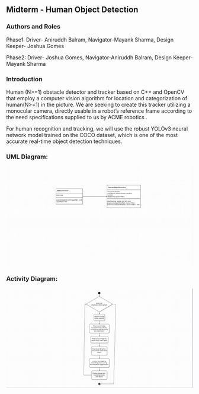 ## Midterm - Human Object Detection

### Authors and Roles


Phase1:
Driver- Aniruddh Balram,
Navigator-Mayank Sharma,
Design Keeper- Joshua Gomes

Phase2:
Driver- Joshua Gomes,
Navigator-Aniruddh Balram,
Design Keeper-Mayank Sharma


### Introduction
Human (N>=1) obstacle detector and tracker based on C++ and OpenCV that employ a computer vision algorithm for location and categorization of human(N>=1) in the picture.
We are seeking to create this tracker utilizing a monocular camera, directly usable in a robot’s reference frame according to the need specifications supplied to us by ACME robotics .

For human recognition and tracking, we will use the robust YOLOv3 neural network model trained on the COCO dataset, which is one of the most accurate real-time object detection techniques. 


### UML Diagram:
![alt text](./UML_Diagram/Class_Diagram.png)

### Activity Diagram:
![alt text](./UML_Diagram/Activity_Diagram.png)
